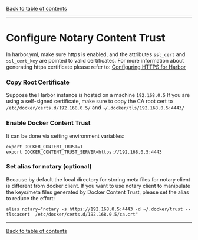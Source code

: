 [Back to table of contents](../../_index.md)

----------

# Configure Notary Content Trust

In harbor.yml, make sure https is enabled, and the attributes `ssl_cert` and `ssl_cert_key` are pointed to valid certificates. For more information about generating https certificate please refer to: [Configuring HTTPS for Harbor](configure_https.md)

### Copy Root Certificate

Suppose the Harbor instance is hosted on a machine `192.168.0.5`
If you are using a self-signed certificate, make sure to copy the CA root cert to `/etc/docker/certs.d/192.168.0.5/` and `~/.docker/tls/192.168.0.5:4443/`

### Enable Docker Content Trust

It can be done via setting environment variables:

```
export DOCKER_CONTENT_TRUST=1
export DOCKER_CONTENT_TRUST_SERVER=https://192.168.0.5:4443
```

### Set alias for notary (optional)

Because by default the local directory for storing meta files for notary client is different from docker client. If you want to use notary client to manipulate the keys/meta files generated by Docker Content Trust, please set the alias to reduce the effort:

```
alias notary="notary -s https://192.168.0.5:4443 -d ~/.docker/trust --tlscacert  /etc/docker/certs.d/192.168.0.5/ca.crt"

```

----------

[Back to table of contents](../../_index.md)
